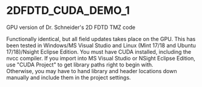 # 2DFDTD_CUDA_DEMO_1
GPU version of Dr. Schneider's 2D FDTD TMZ code

Functionally identical, but all field updates takes place on the GPU.  This has been tested in Windows/MS Visual Studio 
and Linux (Mint 17/18 and Ubuntu 17/18)/Nsight Eclipse Edition.  You must have CUDA installed, including the nvcc compiler.
If you import into MS Visual Studio or NSight Eclipse Edition, use "CUDA Project" to get library paths right to begin with.  
Otherwise, you may have to hand library and header locations down manually and include them in the project settings.
